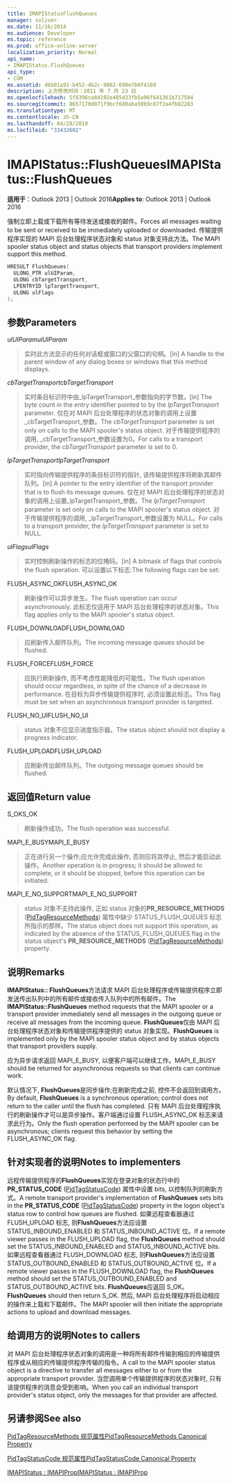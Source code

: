 ```yaml
---
title: IMAPIStatusFlushQueues
manager: soliver
ms.date: 11/16/2014
ms.audience: Developer
ms.topic: reference
ms.prod: office-online-server
localization_priority: Normal
api_name:
- IMAPIStatus.FlushQueues
api_type:
- COM
ms.assetid: d6b01a91-b452-4b2c-9802-698e7b0f4169
description: 上次修改时间：2011 年 7 月 23 日
ms.openlocfilehash: 5f8396ca84192e485d33fb5a96f641361b717584
ms.sourcegitcommit: 8657170d071f9bcf680aba50b9c07f2a4fb82283
ms.translationtype: MT
ms.contentlocale: zh-CN
ms.lasthandoff: 04/28/2019
ms.locfileid: "33432602"
---
```

# <a name="imapistatusflushqueues"></a><span data-ttu-id="e80fd-103">IMAPIStatus::FlushQueues</span><span class="sxs-lookup"><span data-stu-id="e80fd-103">IMAPIStatus::FlushQueues</span></span>

  
  
<span data-ttu-id="e80fd-104">**适用于**：Outlook 2013 | Outlook 2016</span><span class="sxs-lookup"><span data-stu-id="e80fd-104">**Applies to**: Outlook 2013 | Outlook 2016</span></span> 
  
<span data-ttu-id="e80fd-105">强制立即上载或下载所有等待发送或接收的邮件。</span><span class="sxs-lookup"><span data-stu-id="e80fd-105">Forces all messages waiting to be sent or received to be immediately uploaded or downloaded.</span></span> <span data-ttu-id="e80fd-106">传输提供程序实现的 MAPI 后台处理程序状态对象和 status 对象支持此方法。</span><span class="sxs-lookup"><span data-stu-id="e80fd-106">The MAPI spooler status object and status objects that transport providers implement support this method.</span></span>
  
```cpp
HRESULT FlushQueues(
  ULONG_PTR ulUIParam,
  ULONG cbTargetTransport,
  LPENTRYID lpTargetTransport,
  ULONG ulFlags
);
```

## <a name="parameters"></a><span data-ttu-id="e80fd-107">参数</span><span class="sxs-lookup"><span data-stu-id="e80fd-107">Parameters</span></span>

 <span data-ttu-id="e80fd-108">_ulUIParam_</span><span class="sxs-lookup"><span data-stu-id="e80fd-108">_ulUIParam_</span></span>
  
> <span data-ttu-id="e80fd-109">实时此方法显示的任何对话框或窗口的父窗口的句柄。</span><span class="sxs-lookup"><span data-stu-id="e80fd-109">[in] A handle to the parent window of any dialog boxes or windows that this method displays.</span></span>
    
 <span data-ttu-id="e80fd-110">_cbTargetTransport_</span><span class="sxs-lookup"><span data-stu-id="e80fd-110">_cbTargetTransport_</span></span>
  
> <span data-ttu-id="e80fd-111">实时条目标识符中由_lpTargetTransport_参数指向的字节数。</span><span class="sxs-lookup"><span data-stu-id="e80fd-111">[in] The byte count in the entry identifier pointed to by the  _lpTargetTransport_ parameter.</span></span> <span data-ttu-id="e80fd-112">仅在对 MAPI 后台处理程序的状态对象的调用上设置_cbTargetTransport_参数。</span><span class="sxs-lookup"><span data-stu-id="e80fd-112">The  _cbTargetTransport_ parameter is set only on calls to the MAPI spooler's status object.</span></span> <span data-ttu-id="e80fd-113">对于传输提供程序的调用, _cbTargetTransport_参数设置为0。</span><span class="sxs-lookup"><span data-stu-id="e80fd-113">For calls to a transport provider, the  _cbTargetTransport_ parameter is set to 0.</span></span> 
    
 <span data-ttu-id="e80fd-114">_lpTargetTransport_</span><span class="sxs-lookup"><span data-stu-id="e80fd-114">_lpTargetTransport_</span></span>
  
> <span data-ttu-id="e80fd-115">实时指向传输提供程序的条目标识符的指针, 该传输提供程序将刷新其邮件队列。</span><span class="sxs-lookup"><span data-stu-id="e80fd-115">[in] A pointer to the entry identifier of the transport provider that is to flush its message queues.</span></span> <span data-ttu-id="e80fd-116">仅在对 MAPI 后台处理程序的状态对象的调用上设置_lpTargetTransport_参数。</span><span class="sxs-lookup"><span data-stu-id="e80fd-116">The  _lpTargetTransport_ parameter is set only on calls to the MAPI spooler's status object.</span></span> <span data-ttu-id="e80fd-117">对于传输提供程序的调用, _lpTargetTransport_参数设置为 NULL。</span><span class="sxs-lookup"><span data-stu-id="e80fd-117">For calls to a transport provider, the  _lpTargetTransport_ parameter is set to NULL.</span></span> 
    
 <span data-ttu-id="e80fd-118">_ulFlags_</span><span class="sxs-lookup"><span data-stu-id="e80fd-118">_ulFlags_</span></span>
  
> <span data-ttu-id="e80fd-119">实时控制刷新操作的标志的位掩码。</span><span class="sxs-lookup"><span data-stu-id="e80fd-119">[in] A bitmask of flags that controls the flush operation.</span></span> <span data-ttu-id="e80fd-120">可以设置以下标志:</span><span class="sxs-lookup"><span data-stu-id="e80fd-120">The following flags can be set:</span></span>
    
<span data-ttu-id="e80fd-121">FLUSH_ASYNC_OK</span><span class="sxs-lookup"><span data-stu-id="e80fd-121">FLUSH_ASYNC_OK</span></span> 
  
> <span data-ttu-id="e80fd-122">刷新操作可以异步发生。</span><span class="sxs-lookup"><span data-stu-id="e80fd-122">The flush operation can occur asynchronously.</span></span> <span data-ttu-id="e80fd-123">此标志仅适用于 MAPI 后台处理程序的状态对象。</span><span class="sxs-lookup"><span data-stu-id="e80fd-123">This flag applies only to the MAPI spooler's status object.</span></span> 
    
<span data-ttu-id="e80fd-124">FLUSH_DOWNLOAD</span><span class="sxs-lookup"><span data-stu-id="e80fd-124">FLUSH_DOWNLOAD</span></span> 
  
> <span data-ttu-id="e80fd-125">应刷新传入邮件队列。</span><span class="sxs-lookup"><span data-stu-id="e80fd-125">The incoming message queues should be flushed.</span></span>
    
<span data-ttu-id="e80fd-126">FLUSH_FORCE</span><span class="sxs-lookup"><span data-stu-id="e80fd-126">FLUSH_FORCE</span></span> 
  
> <span data-ttu-id="e80fd-127">应执行刷新操作, 而不考虑性能降低的可能性。</span><span class="sxs-lookup"><span data-stu-id="e80fd-127">The flush operation should occur regardless, in spite of the chance of a decrease in performance.</span></span> <span data-ttu-id="e80fd-128">在目标为异步传输提供程序时, 必须设置此标志。</span><span class="sxs-lookup"><span data-stu-id="e80fd-128">This flag must be set when an asynchronous transport provider is targeted.</span></span>
    
<span data-ttu-id="e80fd-129">FLUSH_NO_UI</span><span class="sxs-lookup"><span data-stu-id="e80fd-129">FLUSH_NO_UI</span></span> 
  
> <span data-ttu-id="e80fd-130">status 对象不应显示进度指示器。</span><span class="sxs-lookup"><span data-stu-id="e80fd-130">The status object should not display a progress indicator.</span></span>
    
<span data-ttu-id="e80fd-131">FLUSH_UPLOAD</span><span class="sxs-lookup"><span data-stu-id="e80fd-131">FLUSH_UPLOAD</span></span> 
  
> <span data-ttu-id="e80fd-132">应刷新传出邮件队列。</span><span class="sxs-lookup"><span data-stu-id="e80fd-132">The outgoing message queues should be flushed.</span></span>
    
## <a name="return-value"></a><span data-ttu-id="e80fd-133">返回值</span><span class="sxs-lookup"><span data-stu-id="e80fd-133">Return value</span></span>

<span data-ttu-id="e80fd-134">S_OK</span><span class="sxs-lookup"><span data-stu-id="e80fd-134">S_OK</span></span> 
  
> <span data-ttu-id="e80fd-135">刷新操作成功。</span><span class="sxs-lookup"><span data-stu-id="e80fd-135">The flush operation was successful.</span></span>
    
<span data-ttu-id="e80fd-136">MAPI_E_BUSY</span><span class="sxs-lookup"><span data-stu-id="e80fd-136">MAPI_E_BUSY</span></span> 
  
> <span data-ttu-id="e80fd-137">正在进行另一个操作;应允许完成此操作, 否则应将其停止, 然后才能启动此操作。</span><span class="sxs-lookup"><span data-stu-id="e80fd-137">Another operation is in progress; it should be allowed to complete, or it should be stopped, before this operation can be initiated.</span></span>
    
<span data-ttu-id="e80fd-138">MAPI_E_NO_SUPPORT</span><span class="sxs-lookup"><span data-stu-id="e80fd-138">MAPI_E_NO_SUPPORT</span></span> 
  
> <span data-ttu-id="e80fd-139">status 对象不支持此操作, 正如 status 对象的**PR_RESOURCE_METHODS** ([PidTagResourceMethods](pidtagresourcemethods-canonical-property.md)) 属性中缺少 STATUS_FLUSH_QUEUES 标志所指示的那样。</span><span class="sxs-lookup"><span data-stu-id="e80fd-139">The status object does not support this operation, as indicated by the absence of the STATUS_FLUSH_QUEUES flag in the status object's **PR_RESOURCE_METHODS** ([PidTagResourceMethods](pidtagresourcemethods-canonical-property.md)) property.</span></span>
    
## <a name="remarks"></a><span data-ttu-id="e80fd-140">说明</span><span class="sxs-lookup"><span data-stu-id="e80fd-140">Remarks</span></span>

<span data-ttu-id="e80fd-141">**IMAPIStatus:: FlushQueues**方法请求 MAPI 后台处理程序或传输提供程序立即发送传出队列中的所有邮件或接收传入队列中的所有邮件。</span><span class="sxs-lookup"><span data-stu-id="e80fd-141">The **IMAPIStatus::FlushQueues** method requests that the MAPI spooler or a transport provider immediately send all messages in the outgoing queue or receive all messages from the incoming queue.</span></span> <span data-ttu-id="e80fd-142">**FlushQueues**仅由 MAPI 后台处理程序状态对象和传输提供程序提供的 status 对象实现。</span><span class="sxs-lookup"><span data-stu-id="e80fd-142">**FlushQueues** is implemented only by the MAPI spooler status object and by status objects that transport providers supply.</span></span> 
  
<span data-ttu-id="e80fd-143">应为异步请求返回 MAPI_E_BUSY, 以便客户端可以继续工作。</span><span class="sxs-lookup"><span data-stu-id="e80fd-143">MAPI_E_BUSY should be returned for asynchronous requests so that clients can continue work.</span></span> 
  
<span data-ttu-id="e80fd-144">默认情况下, **FlushQueues**是同步操作;在刷新完成之前, 控件不会返回到调用方。</span><span class="sxs-lookup"><span data-stu-id="e80fd-144">By default, **FlushQueues** is a synchronous operation; control does not return to the caller until the flush has completed.</span></span> <span data-ttu-id="e80fd-145">只有 MAPI 后台处理程序执行的刷新操作才可以是异步操作。客户端通过设置 FLUSH_ASYNC_OK 标志来请求此行为。</span><span class="sxs-lookup"><span data-stu-id="e80fd-145">Only the flush operation performed by the MAPI spooler can be asynchronous; clients request this behavior by setting the FLUSH_ASYNC_OK flag.</span></span> 
  
## <a name="notes-to-implementers"></a><span data-ttu-id="e80fd-146">针对实现者的说明</span><span class="sxs-lookup"><span data-stu-id="e80fd-146">Notes to implementers</span></span>

<span data-ttu-id="e80fd-147">远程传输提供程序的**FlushQueues**实现在登录对象的状态行中的**PR_STATUS_CODE** ([PidTagStatusCode](pidtagstatuscode-canonical-property.md)) 属性中设置 bits, 以控制队列的刷新方式。</span><span class="sxs-lookup"><span data-stu-id="e80fd-147">A remote transport provider's implementation of **FlushQueues** sets bits in the **PR_STATUS_CODE** ([PidTagStatusCode](pidtagstatuscode-canonical-property.md)) property in the logon object's status row to control how queues are flushed.</span></span> <span data-ttu-id="e80fd-148">如果远程查看器通过 FLUSH_UPLOAD 标志, 则**FlushQueues**方法应设置 STATUS_INBOUND_ENABLED 和 STATUS_INBOUND_ACTIVE 位。</span><span class="sxs-lookup"><span data-stu-id="e80fd-148">If a remote viewer passes in the FLUSH_UPLOAD flag, the **FlushQueues** method should set the STATUS_INBOUND_ENABLED and STATUS_INBOUND_ACTIVE bits.</span></span> <span data-ttu-id="e80fd-149">如果远程查看器通过 FLUSH_DOWNLOAD 标志, 则**FlushQueues**方法应设置 STATUS_OUTBOUND_ENABLED 和 STATUS_OUTBOUND_ACTIVE 位。</span><span class="sxs-lookup"><span data-stu-id="e80fd-149">If a remote viewer passes in the FLUSH_DOWNLOAD flag, the **FlushQueues** method should set the STATUS_OUTBOUND_ENABLED and STATUS_OUTBOUND_ACTIVE bits.</span></span> <span data-ttu-id="e80fd-150">**FlushQueues**应返回 S_OK。</span><span class="sxs-lookup"><span data-stu-id="e80fd-150">**FlushQueues** should then return S_OK.</span></span> <span data-ttu-id="e80fd-151">然后, MAPI 后台处理程序将启动相应的操作来上载和下载邮件。</span><span class="sxs-lookup"><span data-stu-id="e80fd-151">The MAPI spooler will then initiate the appropriate actions to upload and download messages.</span></span> 
  
## <a name="notes-to-callers"></a><span data-ttu-id="e80fd-152">给调用方的说明</span><span class="sxs-lookup"><span data-stu-id="e80fd-152">Notes to callers</span></span>

<span data-ttu-id="e80fd-153">对 MAPI 后台处理程序状态对象的调用是一种将所有邮件传输到相应的传输提供程序或从相应的传输提供程序传输的指令。</span><span class="sxs-lookup"><span data-stu-id="e80fd-153">A call to the MAPI spooler status object is a directive to transfer all messages either to or from the appropriate transport provider.</span></span> <span data-ttu-id="e80fd-154">当您调用单个传输提供程序的状态对象时, 只有该提供程序的消息会受到影响。</span><span class="sxs-lookup"><span data-stu-id="e80fd-154">When you call an individual transport provider's status object, only the messages for that provider are affected.</span></span>
  
## <a name="see-also"></a><span data-ttu-id="e80fd-155">另请参阅</span><span class="sxs-lookup"><span data-stu-id="e80fd-155">See also</span></span>



[<span data-ttu-id="e80fd-156">PidTagResourceMethods 规范属性</span><span class="sxs-lookup"><span data-stu-id="e80fd-156">PidTagResourceMethods Canonical Property</span></span>](pidtagresourcemethods-canonical-property.md)
  
[<span data-ttu-id="e80fd-157">PidTagStatusCode 规范属性</span><span class="sxs-lookup"><span data-stu-id="e80fd-157">PidTagStatusCode Canonical Property</span></span>](pidtagstatuscode-canonical-property.md)
  
[<span data-ttu-id="e80fd-158">IMAPIStatus : IMAPIProp</span><span class="sxs-lookup"><span data-stu-id="e80fd-158">IMAPIStatus : IMAPIProp</span></span>](imapistatusimapiprop.md)

